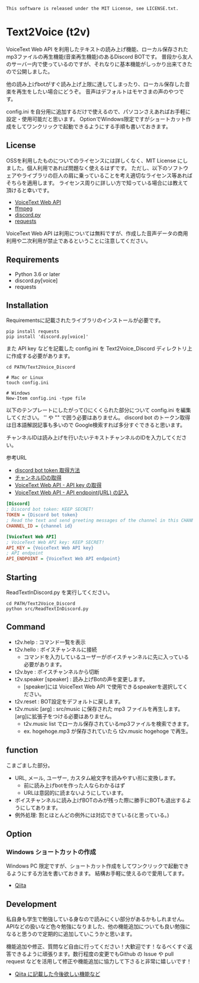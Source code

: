 ```
This software is released under the MIT License, see LICENSE.txt.
```

# Text2Voice (t2v)
VoiceText Web API を利用したテキストの読み上げ機能、ローカル保存されたmp3ファイルの再生機能(音楽再生機能)のあるDiscord BOTです。
普段から友人のサーバー内で使っているのですが、それなりに基本機能がしっかり出来てきたので公開しました。

他の読み上げbotがすぐ読み上げ上限に達してしまったり、ローカル保存した音楽を再生をしたい場合にどうぞ。
音声はデフォルトはモヤさまの声のやつです。

config.ini を自分用に追加するだけで使えるので、パソコンさえあればお手軽に設定・使用可能だと思います。
OptionでWindows限定ですがショートカット作成をしてワンクリックで起動できるようにする手順も書いておきます。

## License
OSSを利用したものについてのライセンスには詳しくなく、MIT License にしました。個人利用であれば問題なく使えるはずです。
ただし、以下のソフトウェアやライブラリの巨人の肩に乗っていることを考え適切なライセンス等あればそちらを適用します。
ライセンス周りに詳しい方で知っている場合には教えて頂けると幸いです。

- [VoiceText Web API](https://cloud.voicetext.jp/webapi)
- [ffmpeg](https://www.ffmpeg.org/)
- [discord.py](https://github.com/Rapptz/discord.py)
- [requests](https://2.python-requests.org/)

VoiceText Web API は利用については無料ですが、作成した音声データの商用利用や二次利用が禁止であるということに注意してください。

## Requirements
- Python 3.6 or later
- discord.py[voice]
- requests

## Installation
Requirementsに記載されたライブラリのインストールが必要です。
```shell
pip install requests
pip install 'discord.py[voice]'
```

また API key などを記載した config.ini を Text2Voice_Discord ディレクトリ上に作成する必要があります。
```shell
cd PATH/Text2Voice_Discord

# Mac or Linux
touch config.ini

# Windows
New-Item config.ini -type file
```

以下のテンプレートにしたがって{}にくくられた部分について config.ini を編集してください。
'' や "" で囲う必要はありません。
discord bot のトークン取得は日本語解説記事も多いので Google検索すれば多分すぐできると思います。

チャンネルIDは読み上げを行いたいテキストチャンネルのIDを入力してください。

参考URL
- [discord bot token 取得方法](https://discordpy.readthedocs.io/ja/latest/discord.html)
- [チャンネルIDの取得](https://support.discord.com/hc/ja/articles/206346498-%E3%83%A6%E3%83%BC%E3%82%B6%E3%83%BC-%E3%82%B5%E3%83%BC%E3%83%90%E3%83%BC-%E3%83%A1%E3%83%83%E3%82%BB%E3%83%BC%E3%82%B8ID%E3%81%AF%E3%81%A9%E3%81%93%E3%81%A7%E8%A6%8B%E3%81%A4%E3%81%91%E3%82%89%E3%82%8C%E3%82%8B-)
- [VoiceText Web API - API key の取得](https://cloud.voicetext.jp/webapi)
- [VoiceText Web API - API endpoint(URL) の記入](https://cloud.voicetext.jp/webapi/docs/api)
```ini
[Discord]
; Discord bot token: KEEP SECRET!
TOKEN = {Discord bot token}
; Read the text and send greeting messages of the channel in this CHANNEL_ID.
CHANNEL_ID = {channel id}

[VoiceText Web API]
; VoiceText Web API key: KEEP SECRET!
API_KEY = {VoiceText Web API key}
; API endpoint
API_ENDPOINT = {VoiceText Web API endpoint}
```

## Starting
ReadTextInDiscord.py を実行してください。
```shell
cd PATH/Text2Voice_Discord
python src/ReadTextInDiscord.py
```

## Command
- t2v.help : コマンド一覧を表示
- t2v.hello : ボイスチャンネルに接続
  - コマンドを入力しているユーザーがボイスチャンネルに先に入っている必要があります。
- t2v.bye : ボイスチャンネルから切断
- t2v.speaker [speaker] : 読み上げBotの声を変更します。
  - [speaker]には VoiceText Web API で使用できるspeakerを選択してください。
- t2v.reset : BOT設定をデフォルトに戻します。
- t2v.music [arg] : src/music に保存された mp3 ファイルを再生します。[arg]に拡張子をつける必要はありません。
  - t2v.music list でローカル保存されているmp3ファイルを検索できます。
  - ex. hogehoge.mp3 が保存されていたら t2v.music hogehoge で再生。

## function
こまごました部分。
- URL, メール, ユーザー, カスタム絵文字を読みやすい形に変換します。
  - 前に読み上げbotを作った人ならわかるはず
  - URLは意図的に読まないようにしています。
- ボイスチャンネルに読み上げBOTのみが残った際に勝手にBOTも退出するようにしてあります。
- 例外処理: 割とほとんどの例外には対応できている(と思っている。)

## Option
### Windows ショートカットの作成
Windows PC 限定ですが、ショートカット作成をしてワンクリックで起動できるようにする方法を書いておきます。
結構お手軽に使えるので愛用してます。
- [Qiita](#)

## Development
私自身も学生で勉強している身なので読みにくい部分があるかもしれません。
APIなどの扱いなど色々勉強になりました、他の機能追加についても良い勉強になると思うので定期的に追加していこうかと思います。

機能追加や修正、質問など自由に行ってください！大歓迎です！なるべくすぐ返答できるように頑張ります。数行程度の変更でもGithub の Issue や pull request などを活用して修正や機能追加に協力して下さると非常に嬉しいです！
- [Qiita に記載した今後欲しい機能など](#)